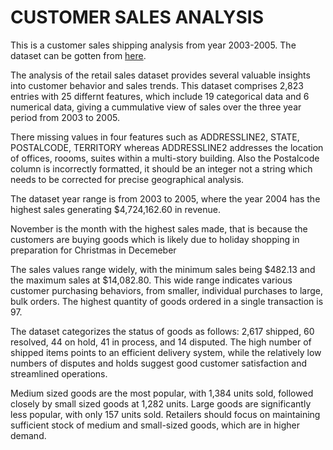 # CUSTOMER SALES ANALYSIS

This is a customer sales shipping analysis from year 2003-2005. The dataset can be gotten from [here](https://www.kaggle.com/datasets/kyanyoga/sample-sales-data).

 The analysis of the retail sales dataset provides several valuable insights into customer behavior and sales trends. This dataset comprises 2,823 entries with 25 differnt features, which include 19 categorical data and 6 numerical data, giving a cummulative view of sales over the three year period from 2003 to 2005.

 There missing values in four features such as ADDRESSLINE2, STATE, POSTALCODE, TERRITORY whereas ADDRESSLINE2 addresses the location of offices, roooms, suites within a multi-story building. Also the Postalcode column is incorrectly formatted, it should be an integer not a string which needs to be corrected for precise geographical analysis.

 The dataset year range is from 2003 to 2005, where the year 2004 has the highest sales generating $4,724,162.60 in revenue. 

November is the month with the highest sales made, that is because the customers are buying goods which is likely due to holiday shopping in preparation for Christmas in Decemeber 

The sales values range widely, with the minimum sales being $482.13 and the maximum sales at $14,082.80. This wide range indicates various customer purchasing behaviors, from smaller, individual purchases to large, bulk orders. The highest quantity of goods ordered in a single transaction is 97.

The dataset categorizes the status of goods as follows: 2,617 shipped, 60 resolved, 44 on hold, 41 in process, and 14 disputed. The high number of shipped items points to an efficient delivery system, while the relatively low numbers of disputes and holds suggest good customer satisfaction and streamlined operations.

Medium sized goods are the most popular, with 1,384 units sold, followed closely by small sized goods at 1,282 units. Large goods are significantly less popular, with only 157 units sold. Retailers should focus on maintaining sufficient stock of medium and small-sized goods, which are in higher demand.

